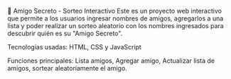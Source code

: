 🎁 Amigo Secreto - Sorteo Interactivo 
Este es un proyecto web interactivo que permite a los usuarios ingresar nombres de amigos,
agregarlos a una lista y poder realizar un sorteo aleatorio con los nombres ingresados para descubrir quién es su "Amigo Secreto". 

Tecnologías usadas: HTML, CSS y JavaScript

Funciones principales:  Lista amigos, Agregar amigo, Actualizar lista de amigos, sortear aleatoriamente el amigo.

